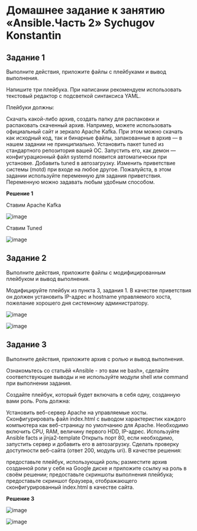 #   **Домашнее задание к занятию «Ansible.Часть 2» Sychugov Konstantin**

## **Задание 1**
Выполните действия, приложите файлы с плейбуками и вывод выполнения.

Напишите три плейбука. При написании рекомендуем использовать текстовый редактор с подсветкой синтаксиса YAML.

Плейбуки должны:

Скачать какой-либо архив, создать папку для распаковки и распаковать скаченный архив. Например, можете использовать официальный сайт и зеркало Apache Kafka. При этом можно скачать как исходный код, так и бинарные файлы, запакованные в архив — в нашем задании не принципиально.
Установить пакет tuned из стандартного репозитория вашей ОС. Запустить его, как демон — конфигурационный файл systemd появится автоматически при установке. Добавить tuned в автозагрузку.
Изменить приветствие системы (motd) при входе на любое другое. Пожалуйста, в этом задании используйте переменную для задания приветствия. Переменную можно задавать любым удобным способом.

**Решение 1**

Ставим Apache Kafka

![image](https://github.com/SKA1010/hw_ansible2/assets/125235217/e8f4f6b1-329d-4897-8918-d0aec9617ec6)

Ставим Tuned

![image](https://github.com/SKA1010/hw_ansible2/assets/125235217/a0894a12-81c3-498f-a446-69576f14a75a)


## **Задание 2**
Выполните действия, приложите файлы с модифицированным плейбуком и вывод выполнения.

Модифицируйте плейбук из пункта 3, задания 1. В качестве приветствия он должен установить IP-адрес и hostname управляемого хоста, пожелание хорошего дня системному администратору.

![image](https://github.com/SKA1010/hw_ansible2/assets/125235217/a89df565-1b9b-49c7-b62a-5bdf317944da)

![image](https://github.com/SKA1010/hw_ansible2/assets/125235217/97e68bde-69d7-4061-8fdf-d9506aae03d9)


## **Задание 3**
Выполните действия, приложите архив с ролью и вывод выполнения.

Ознакомьтесь со статьёй «Ansible - это вам не bash», сделайте соответствующие выводы и не используйте модули shell или command при выполнении задания.

Создайте плейбук, который будет включать в себя одну, созданную вами роль. Роль должна:

Установить веб-сервер Apache на управляемые хосты.
Сконфигурировать файл index.html c выводом характеристик каждого компьютера как веб-страницу по умолчанию для Apache. Необходимо включить CPU, RAM, величину первого HDD, IP-адрес. Используйте Ansible facts и jinja2-template
Открыть порт 80, если необходимо, запустить сервер и добавить его в автозагрузку.
Сделать проверку доступности веб-сайта (ответ 200, модуль uri).
В качестве решения:

предоставьте плейбук, использующий роль;
разместите архив созданной роли у себя на Google диске и приложите ссылку на роль в своём решении;
предоставьте скриншоты выполнения плейбука;
предоставьте скриншот браузера, отображающего сконфигурированный index.html в качестве сайта.

**Решение 3**

![image](https://github.com/SKA1010/hw_ansible2/assets/125235217/db9c7576-4f9c-4122-b37d-0a07f27eb3f3)

![image](https://github.com/SKA1010/hw_ansible2/assets/125235217/04624ccd-df07-425e-8bc8-52b649128a8f)


